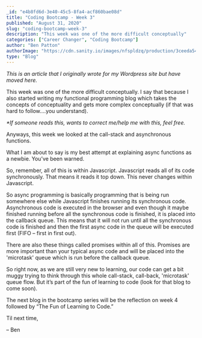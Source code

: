 ```yaml
---
_id: "e4b8fd6d-3e40-45c5-8fa4-acf860bae08d"
title: "Coding Bootcamp - Week 3"
published: "August 31, 2020"
slug: "coding-bootcamp-week-3"
description: "This week was one of the more difficult conceptually"
categories: ["Career Changer", "Coding Bootcamp"]
author: "Ben Patton"
authorImage: "https://cdn.sanity.io/images/nfspldzq/production/3ceeda54221c7c0614ecc51f955c7be39a1da34e-512x512.jpg"
type: "Blog"
---
```


_This is an article that I originally wrote for my Wordpress site but have moved here._

This week was one of the more difficult conceptually. I say that because I also started writing my functional programming blog which takes the concepts of conceptuality and gets more complex conceptually (if that was hard to follow….you understand).

_\*If someone reads this, wants to correct me/help me with this, feel free._

Anyways, this week we looked at the call-stack and asynchronous functions.

What I am about to say is my best attempt at explaining async functions as a newbie. You’ve been warned.

So, remember, all of this is within Javascript. Javascript reads all of its code synchronously. That means it reads it top down. This never changes within Javascript.

So async programming is basically programming that is being run somewhere else while Javascript finishes running its synchronous code. Asynchronous code is executed in the browser and even though it maybe finished running before all the synchronous code is finished, it is placed into the callback queue. This means that it will not run until all the synchronous code is finished and then the first async code in the queue will be executed first (FIFO – first in first out).

There are also these things called promises within all of this. Promises are more important than your typical async code and will be placed into the 'microtask' queue which is run before the callback queue.

So right now, as we are still very new to learning, our code can get a bit muggy trying to think through this whole call-stack, call-back, 'microtask' queue flow. But it’s part of the fun of learning to code (look for that blog to come soon).

The next blog in the bootcamp series will be the reflection on week 4 followed by “The Fun of Learning to Code.”

Til next time,

– Ben
